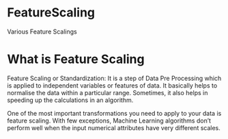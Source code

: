 # FeatureScaling
Various Feature Scalings

# What is Feature Scaling

Feature Scaling or Standardization: It is a step of Data Pre Processing which is applied to independent variables or features of data. It basically helps to normalise the data within a particular range. Sometimes, it also helps in speeding up the calculations in an algorithm.

One of the most important transformations you need to apply to your data is feature scaling. With few exceptions, Machine Learning algorithms don’t perform well when the input numerical attributes have very different scales.

